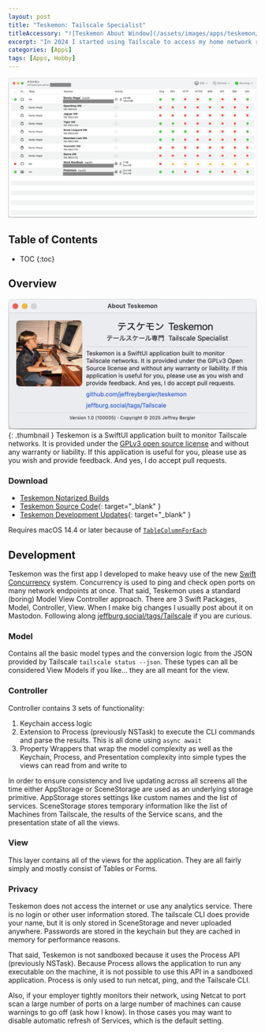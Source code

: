 ```yaml
---
layout: post
title: "Teskemon: Tailscale Specialist"
titleAccessory: "![Teskemon About Window](/assets/images/apps/teskemon/title.png){: .page-title }"
excerpt: "In 2024 I started using Tailscale to access my home network remotely. When I noticed Tailscale had a CLI with a JSON interface, I couldn't help myself… I built an app."
categories: [Apps]
tags: [Apps, Hobby]
---
```


[![Teskemon Main Window](/assets/images/apps/teskemon/01-thumb.png)](/assets/images/apps/teskemon/01-full.png)

## Table of Contents

* TOC
{:toc}

## Overview

[![Teskemon About Window](/assets/images/apps/teskemon/02-thumb.png)](/assets/images/apps/teskemon/02-full.png){: .thumbnail }
Teskemon is a SwiftUI application built to monitor Tailscale networks. 
It is provided under the [GPLv3 open source license](LICENSE) and without any warranty or liability. 
If this application is useful for you, please use as you wish and provide feedback. 
And yes, I do accept pull requests.

### Download

- [<i class="fa-regular fa-circle-down"></i>Teskemon Notarized Builds](https://github.com/jeffreybergier/Teskemon/tree/main/Builds)
- [<i class="fa-brands fa-github"></i>Teskemon Source Code](https://github.com/jeffreybergier/Teskemon/){: target="_blank" }
- [<i class="fa-brands fa-mastodon"></i>Teskemon Development Updates](https://jeffburg.social/tags/Tailscale){: target="_blank" }

Requires macOS 14.4 or later because of [`TableColumnForEach`](https://developer.apple.com/documentation/swiftui/tablecolumnforeach)

## Development

Teskemon was the first app I developed to make heavy use of the new [Swift
Concurrency](https://docs.swift.org/swift-book/documentation/the-swift-programming-language/concurrency/) 
system. Concurrency is used to ping and check open ports on many network
endpoints at once. That said, Teskemon uses a standard (boring) Model View
Controller approach. There are 3 Swift Packages, Model, Controller, View. When I
make big changes I usually post about it on Mastodon. Following along
[jeffburg.social/tags/Tailscale](https://jeffburg.social/tags/Tailscale) if you
are curious.

### Model
Contains all the basic model types and the conversion logic from the JSON
provided by Tailscale `tailscale status --json`. These types can all be
considered View Models if you like... they are all meant for the view.

### Controller
Controller contains 3 sets of functionality:
1. Keychain access logic
1. Extension to Process (previously NSTask) to execute the CLI commands
and parse the results. This is all done using `async await`
1. Property Wrappers that wrap the model complexity as well as the Keychain, 
Process, and Presentation complexity into simple types the views can read from
and write to

In order to ensure consistency and live updating across all screens all the time 
either AppStorage or SceneStorage are used as an underlying storage primitive. 
AppStorage stores settings like custom names and the list of services. 
SceneStorage stores temporary information like the list of Machines from Tailscale,
the results of the Service scans, and the presentation state of all the views.

### View
This layer contains all of the views for the application. They are all fairly
simply and mostly consist of Tables or Forms.

### Privacy
Teskemon does not access the internet or use any analytics service. There is no 
login or other user information stored. The tailscale CLI does provide your 
name, but it is only stored in SceneStorage and never uploaded anywhere. 
Passwords are stored in the keychain but they are cached in memory 
for performance reasons.

That said, Teskemon is not sandboxed because it uses the Process API 
(previously NSTask). Because Process allows the application to run any executable 
on the machine, it is not possible to use this API in a sandboxed application. 
Process is only used to run netcat, ping, and the Tailscale CLI. 

Also, if your employer tightly monitors their network, using Netcat 
to port scan a large number of ports on a large number of machines can cause 
warnings to go off (ask how I know). In those cases you may want to disable 
automatic refresh of Services, which is the default setting.